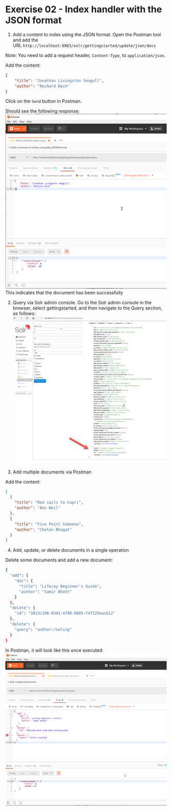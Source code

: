 # Exercise 02 - Index handler with the JSON format

1. Add a content to index using the JSON format.
Open the Postman tool and add the URL `http://localhost:8983/solr/gettingstarted/update/json/docs`

Note: You need to add a request header, `Content-Type`, to `application/json`.

Add the  content:

```JSON
{
    "title": "Jonathan Livingston Seagull",
    "author": "Rechard Bach"
}
```

Click on the `Send` button in Postman.

Should see the following response:
![alt text](../images/img-15.png)
This indicates that the document has been successfully

2. Query via Solr admin console.
Go to the Solr admin console in the browser, select gettingstarted, and then navigate to the Query section, as follows:
![alt text](../images/img-16.png)

3. Add multiple documents via Postman

Add the content:

```JSON
[
  {
    "title": "Red sails to Capri",
    "author": "Ann Weil"
  },
  {
    "title": "Five Point Someone",
    "author": "Chetan Bhagat"
  }
]
```

4. Add, update, or delete documents in a single operation

Delete some documents and add a new document:

```bash
{
  "add": {
    "doc": {
      "title": "Liferay Beginner's Guide",
      "author": "Samir Bhatt"
    }
  },
  "delete": {
    "id": "3813c196-0341-4708-8b05-f47225eacb12"
  },
  "delete": {
    "query": "author:rowling"
  }
}
```

In Postman, it will look  like this once executed:
![alt text](../images/img-17.png)
